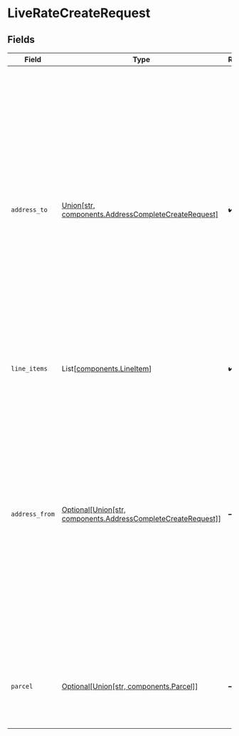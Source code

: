 # LiveRateCreateRequest


## Fields

| Field                                                                                                                                                                                                                                                                         | Type                                                                                                                                                                                                                                                                          | Required                                                                                                                                                                                                                                                                      | Description                                                                                                                                                                                                                                                                   | Example                                                                                                                                                                                                                                                                       |
| ----------------------------------------------------------------------------------------------------------------------------------------------------------------------------------------------------------------------------------------------------------------------------- | ----------------------------------------------------------------------------------------------------------------------------------------------------------------------------------------------------------------------------------------------------------------------------- | ----------------------------------------------------------------------------------------------------------------------------------------------------------------------------------------------------------------------------------------------------------------------------- | ----------------------------------------------------------------------------------------------------------------------------------------------------------------------------------------------------------------------------------------------------------------------------- | ----------------------------------------------------------------------------------------------------------------------------------------------------------------------------------------------------------------------------------------------------------------------------- |
| `address_to`                                                                                                                                                                                                                                                                  | [Union[str, components.AddressCompleteCreateRequest]](../../models/components/liveratecreaterequestaddressto.md)                                                                                                                                                              | :heavy_check_mark:                                                                                                                                                                                                                                                            | The recipient address, which includes the recipient's name, company name, street address, city, state, zip code, <br/>country, phone number, and email address (strings). Special characters should not be included in <br/>any address element, especially name, company, and email. |                                                                                                                                                                                                                                                                               |
| `line_items`                                                                                                                                                                                                                                                                  | List[[components.LineItem](../../models/components/lineitem.md)]                                                                                                                                                                                                              | :heavy_check_mark:                                                                                                                                                                                                                                                            | Array of Line Item objects                                                                                                                                                                                                                                                    |                                                                                                                                                                                                                                                                               |
| `address_from`                                                                                                                                                                                                                                                                | [Optional[Union[str, components.AddressCompleteCreateRequest]]](../../models/components/liveratecreaterequestaddressfrom.md)                                                                                                                                                  | :heavy_minus_sign:                                                                                                                                                                                                                                                            | The sender address, which includes your name, company name, street address, city, state, zip code, <br/>country, phone number, and email address (strings). Special characters should not be included in <br/>any address element, especially name, company, and email.       |                                                                                                                                                                                                                                                                               |
| `parcel`                                                                                                                                                                                                                                                                      | [Optional[Union[str, components.Parcel]]](../../models/components/liveratecreaterequestparcel.md)                                                                                                                                                                             | :heavy_minus_sign:                                                                                                                                                                                                                                                            | Object ID for an existing User Parcel Template OR a fully formed Parcel object.                                                                                                                                                                                               | 5df144dca289442cv7a06                                                                                                                                                                                                                                                         |